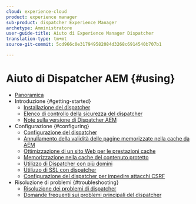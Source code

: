```yaml
---
cloud: experience-cloud
product: experience manager
sub-product: dispatcher Experience Manager
archetype: Amministratore
user-guide-title: Aiuto di Experience Manager Dispatcher
translation-type: tm+mt
source-git-commit: 5cd966c0e317949582084d3268c6914540b707b1

---
```



# Aiuto di Dispatcher AEM {#using}

+ [Panoramica](dispatcher.md)
+ Introduzione {#getting-started}
   + [Installazione del dispatcher](dispatcher-install.md)
   + [Elenco di controllo della sicurezza del dispatcher](security-checklist.md)
   + [Note sulla versione di Dispatcher AEM](release-notes.md)
+ Configurazione {#configuring}
   + [Configurazione del dispatcher](dispatcher-configuration.md)
   + [Annullamento della validità delle pagine memorizzate nella cache da AEM](page-invalidate.md)
   + [Ottimizzazione di un sito Web per le prestazioni cache](https://helpx.adobe.com/experience-manager/6-4/sites/deploying/using/configuring-performance.html)
   + [Memorizzazione nella cache del contenuto protetto](permissions-cache.md)
   + [Utilizzo di Dispatcher con più domini ](dispatcher-domains.md)
   + [Utilizzo di SSL con dispatcher](dispatcher-ssl.md)
   + [Configurazione del dispatcher per impedire attacchi CSRF](configuring-dispatcher-to-prevent-csrf.md)
+ Risoluzione di problemi {#troubleshooting}
   + [Risoluzione dei problemi di dispatcher](dispatcher-troubleshooting.md)
   + [Domande frequenti sui problemi principali del dispatcher](dispatcher-faq.md)
